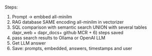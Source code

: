 Steps:

1) Prompt -> embbed all-minilm
2) RAG database SAME encoding all-minilm in vectorizer 
3) SQL comparison with semantic search
UNION with several tables
dapr_web + dapr_docs+ github MCR + 6) steps saved
4) pass search results to Ollama or OpenAI LLM
5) Get LLM answer
6) Save: prompts, embedded, answers, timestamps and user